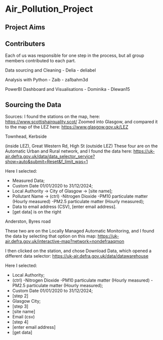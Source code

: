 # Air_Pollution_Project

## Project Aims


## Contributers

Each of us was responsible for one step in the process, but all group members contributed to each part.

Data sourcing and Cleaning  - Delia - deliabel 

Analysis with Python  - Zaib - za1bahm3d

PowerBI Dashboard and Visualisations  - Dominika - Dlewan15


## Sourcing the Data

Sources:
I found the stations on the map, here:
https://www.scottishairquality.scot/
Zoomed into Glasgow, and compared it to the map of the LEZ here:
https://www.glasgow.gov.uk/LEZ


Townhead, Kerbside

(inside LEZ), Great Western Rd, High St (outside LEZ)
These four are on the Automatic Urban and Rural network, and I found the data here:
https://uk-air.defra.gov.uk/data/data_selector_service?show=auto&submit=Reset&f_limit_was=1

Here I selected: 
- Measured Data;
- Custom Date 01/01/2020 to 31/12/2024;
- Local Authority -> City of Glasgow -> [site name];
- Pollutant Name -> (ctrl) -Nitrogen Dioxide -PM10 particulate matter (Hourly measured) -PM2.5 particulate matter (Hourly measured);
- Data to email address (CSV), [enter email address].
- [get data] is on the right

Anderston, Byres road

These two are on the Locally Managed Automatic Monitoring, and I found the data by selecting that option on this map: 
https://uk-air.defra.gov.uk/interactive-map?network=nondefraaqmon

I then clicked on the station, and chose Download Data, which opened a different data selector:
https://uk-air.defra.gov.uk/data/datawarehouse

Here I selected:
- Local Authority;
- (ctrl) -Nitrogen Dioxide -PM10 particulate matter (Hourly measured) -PM2.5 particulate matter (Hourly measured);
- Custom Date 01/01/2020 to 31/12/2024;
- [step 2]
- Glasgow City;
- [step 3]
- [site name]
- Email (csv)
- [step 4]
- [enter email address]
- [get data]
